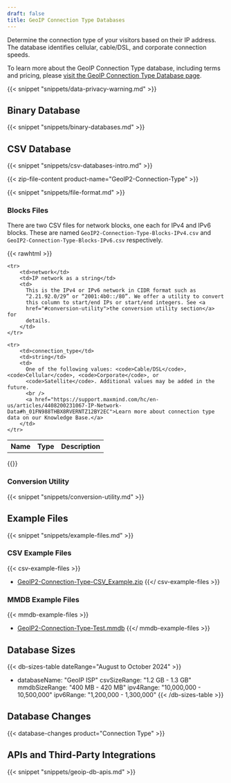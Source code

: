 ```yaml
---
draft: false
title: GeoIP Connection Type Databases
---
```


Determine the connection type of your visitors based on their IP address. The
database identifies cellular, cable/DSL, and corporate connection speeds.

To learn more about the GeoIP Connection Type database, including terms and
pricing, please
[visit the GeoIP Connection Type Database page](https://www.maxmind.com/en/geoip2-connection-type-database).

{{< snippet "snippets/data-privacy-warning.md" >}}

## Binary Database

{{< snippet "snippets/binary-databases.md" >}}

## CSV Database

{{< snippet "snippets/csv-databases-intro.md" >}}

{{< zip-file-content product-name="GeoIP2-Connection-Type" >}}

{{< snippet "snippets/file-format.md" >}}

### Blocks Files

There are two CSV files for network blocks, one each for IPv4 and IPv6 blocks.
These are named `GeoIP2-Connection-Type-Blocks-IPv4.csv` and
`GeoIP2-Connection-Type-Blocks-IPv6.csv` respectively.

{{< rawhtml >}}
<div class="table">
<table>
  <tbody>
    <tr>
        <th>Name</th>
        <th>Type</th>
        <th>Description</th>
    </tr>

    <tr>
        <td>network</td>
        <td>IP network as a string</td>
        <td>
          This is the IPv4 or IPv6 network in CIDR format such as
          “2.21.92.0/29” or “2001:4b0::/80”. We offer a utility to convert
          this column to start/end IPs or start/end integers. See <a
          href="#conversion-utility">the conversion utility section</a> for
          details.
        </td>
    </tr>

    <tr>
        <td>connection_type</td>
        <td>string</td>
        <td>
          One of the following values: <code>Cable/DSL</code>, <code>Cellular</code>, <code>Corporate</code>, or
          <code>Satellite</code>. Additional values may be added in the future.
          <br />
          <a href="https://support.maxmind.com/hc/en-us/articles/4408200231067-IP-Network-Data#h_01FN988THBX8RVERNTZ12BY2EC">Learn more about connection type data on our Knowledge Base.</a>
        </td>
    </tr>
  </tbody>
</table>
</div>
{{</ rawhtml >}}

### Conversion Utility

{{< snippet "snippets/conversion-utility.md" >}}

## Example Files

{{< snippet "snippets/example-files.md" >}}

### CSV Example Files

{{< csv-example-files >}}
* [GeoIP2-Connection-Type-CSV\_Example.zip](/static/GeoIP2-Connection-Type-CSV_Example.zip)
{{</ csv-example-files >}}

### MMDB Example Files

{{< mmdb-example-files >}}
* [GeoIP2-Connection-Type-Test.mmdb](https://github.com/maxmind/MaxMind-DB/blob/main/test-data/GeoIP2-Connection-Type-Test.mmdb)
{{</ mmdb-example-files >}}

## Database Sizes

<!-- prettier-ignore-start -->

{{< db-sizes-table dateRange="August to October 2024" >}}
- databaseName: "GeoIP ISP"
  csvSizeRange: "1.2 GB - 1.3 GB"
  mmdbSizeRange: "400 MB - 420 MB"
  ipv4Range: "10,000,000 - 10,500,000"
  ipv6Range: "1,200,000 - 1,300,000"
{{< /db-sizes-table >}}

<!-- prettier-ignore-end -->

## Database Changes

{{< database-changes product="Connection Type" >}}

## APIs and Third-Party Integrations

{{< snippet "snippets/geoip-db-apis.md" >}}
